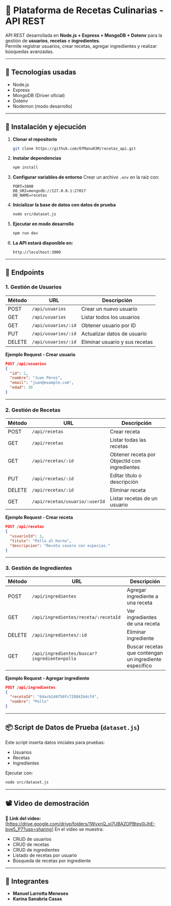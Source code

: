 # 📌 Plataforma de Recetas Culinarias - API REST

API REST desarrollada en **Node.js + Express + MongoDB + Dotenv** para la gestión de **usuarios**, **recetas** e **ingredientes**.  
Permite registrar usuarios, crear recetas, agregar ingredientes y realizar búsquedas avanzadas.

---

## 📂 Tecnologías usadas
- Node.js
- Express
- MongoDB (Driver oficial)
- Dotenv
- Nodemon (modo desarrollo)

---

## 🚀 Instalación y ejecución

1. **Clonar el repositorio**
   ```bash
   git clone https://github.com/07Manu03M/recetas_api.git
   ```

2. **Instalar dependencias**
   ```bash
   npm install
   ```

3. **Configurar variables de entorno**
   Crear un archivo `.env` en la raíz con:
   ```
   PORT=3000
   DB_URI=mongodb://127.0.0.1:27017
   DB_NAME=recetas
   ```

4. **Inicializar la base de datos con datos de prueba**
   ```bash
   node src/dataset.js
   ```

5. **Ejecutar en modo desarrollo**
   ```bash
   npm run dev
   ```

6. **La API estará disponible en:**
   ```
   http://localhost:3000
   ```

---

## 📌 Endpoints

### **1. Gestión de Usuarios**
| Método | URL | Descripción |
|--------|-----|-------------|
| POST   | `/api/usuarios` | Crear un nuevo usuario |
| GET    | `/api/usuarios` | Listar todos los usuarios |
| GET    | `/api/usuarios/:id` | Obtener usuario por ID |
| PUT    | `/api/usuarios/:id` | Actualizar datos de usuario |
| DELETE | `/api/usuarios/:id` | Eliminar usuario y sus recetas |

**Ejemplo Request - Crear usuario**
```json
POST /api/usuarios
{
  "id": 1,
  "nombre": "Juan Pérez",
  "email": "juan@example.com",
  "edad": 30
}
```

---

### **2. Gestión de Recetas**
| Método | URL | Descripción |
|--------|-----|-------------|
| POST   | `/api/recetas` | Crear receta |
| GET    | `/api/recetas` | Listar todas las recetas |
| GET    | `/api/recetas/:id` | Obtener receta por ObjectId con ingredientes |
| PUT    | `/api/recetas/:id` | Editar título o descripción |
| DELETE | `/api/recetas/:id` | Eliminar receta |
| GET    | `/api/recetas/usuario/:userId` | Listar recetas de un usuario |

**Ejemplo Request - Crear receta**
```json
POST /api/recetas
{
  "usuarioId": 1,
  "titulo": "Pollo al horno",
  "descripcion": "Receta casera con especias."
}
```

---

### **3. Gestión de Ingredientes**
| Método | URL | Descripción |
|--------|-----|-------------|
| POST   | `/api/ingredientes` | Agregar ingrediente a una receta |
| GET    | `/api/ingredientes/receta/:recetaId` | Ver ingredientes de una receta |
| DELETE | `/api/ingredientes/:id` | Eliminar ingrediente |
| GET    | `/api/ingredientes/buscar?ingrediente=pollo` | Buscar recetas que contengan un ingrediente específico |

**Ejemplo Request - Agregar ingrediente**
```json
POST /api/ingredientes
{
  "recetaId": "64acb2d4f50fc728842b4cf4",
  "nombre": "Pollo"
}
```

---

## 📦 Script de Datos de Prueba (`dataset.js`)
Este script inserta datos iniciales para pruebas:
- Usuarios
- Recetas
- Ingredientes

Ejecutar con:
```bash
node src/dataset.js
```

---

## 📽 Video de demostración
🎥 **Link del video:** [https://drive.google.com/drive/folders/1WvxnQ_oi7UBAZOPBtex0jJhE-bve5_P7?usp=sharing] 
En el video se muestra:
- CRUD de usuarios
- CRUD de recetas
- CRUD de ingredientes
- Listado de recetas por usuario
- Búsqueda de recetas por ingrediente

---

## 👥 Integrantes
- **Manuel Larrotta Meneses**
- **Karina Sanabria Casas**



